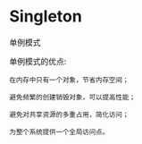 # Singleton
单例模式

单例模式的优点:

	在内存中只有一个对象，节省内存空间；

	避免频繁的创建销毁对象，可以提高性能；

	避免对共享资源的多重占用，简化访问；

	为整个系统提供一个全局访问点。
